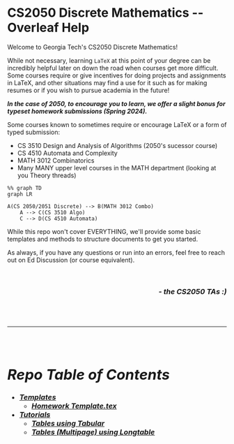 # CS2050 Discrete Mathematics -- Overleaf Help

Welcome to Georgia Tech's CS2050 Discrete Mathematics! 

While not necessary, learning `LaTeX` at this point of your degree can be incredibly helpful later on down the road when courses get more difficult. Some courses require or give incentives for doing projects and assignments in LaTeX, and other situations may find a use for it such as for making resumes or if you wish to pursue academia in the future! 

**_In the case of 2050, to encourage you to learn, we offer a slight bonus for typeset homework submissions (Spring 2024)._**


Some courses known to sometimes require or encourage LaTeX or a form of typed submission:
- CS 3510 Design and Analysis of Algorithms (2050's sucessor course)
- CS 4510 Automata and Complexity
- MATH 3012 Combinatorics
- Many MANY upper level courses in the MATH department (looking at you Theory threads)

```mermaid
%% graph TD
graph LR

A(CS 2050/2051 Discrete) --> B(MATH 3012 Combo)
	A --> C(CS 3510 Algo)
	C --> D(CS 4510 Automata)
```



While this repo won't cover EVERYTHING, we'll provide some basic templates and methods to structure documents to get you started.


As always, if you have any questions or run into an errors, feel free to reach out on Ed Discussion (or course equivalent).






<br/>
<h3><i>
<p align="right" width="100%"> - the CS2050 TAs :) </p>
<i/><h3/>
<br/>


------
<br/>

# Repo Table of Contents
- [Templates](templates)
	- [Homework Template.tex](templates/homework_template.tex)
- [Tutorials](tutorials)
	- [Tables using Tabular](tutorials/tables.md)
	- [Tables \(Multipage\) using Longtable](tutorials/multi-page%20tables.md)